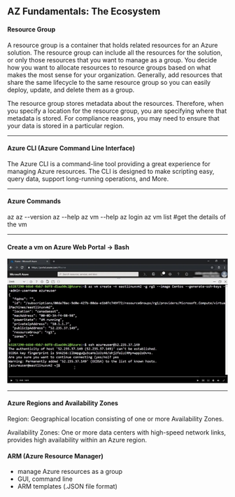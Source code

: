 AZ Fundamentals: The Ecosystem
----
#### Resource Group

A resource group is a container that holds related resources for an Azure solution. The resource group can include all the resources for the solution, or only those resources that you want to manage as a group. You decide how you want to allocate resources to resource groups based on what makes the most sense for your organization. Generally, add resources that share the same lifecycle to the same resource group so you can easily deploy, update, and delete them as a group.

The resource group stores metadata about the resources. Therefore, when you specify a location for the resource group, you are specifying where that metadata is stored. For compliance reasons, you may need to ensure that your data is stored in a particular region.

----
#### Azure CLI (Azure Command Line Interface)

The Azure CLI is a command-line tool providing a great experience for managing Azure resources. The CLI is designed to make scripting easy, query data, support long-running operations, and More.

---
#### Azure Commands
az
az --version
az --help
az vm --help
az login
az vm list #get the details of the vm 

----


#### Create a vm on Azure Web Portal -> Bash
![aaa](create%20a%20vm.jpg)



----

#### Azure Regions and Availability Zones

Region: Geographical location consisting of one or more Availability Zones.   

Availability Zones: One or more data centers with high-speed network links, provides high availability within an Azure region.

#### ARM (Azure Resource Manager)

- manage Azure resources as a group
- GUI, command line
- ARM templates (.JSON file format)



